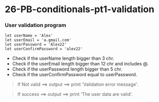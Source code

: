 # 26-PB-conditionals-pt1-validation

### User validation program
```
let userName = 'Alex'
let userEmail = 'a.gmail.com'
let userPassword = 'Alex22'
let userConfirmPassword = 'alex22'
```

* Check if the userName length bigger than 3 chr.
* Check if the userEmail length bigger than 12 chr and includes @.
* Check if the userPassword length bigger than 5 chr.
* Check if the userConfirmPassword equal to userPassword.

>If Not valid ==> output  ==> print 'Validation error message'.

>If success ==> output  ==> print 'The user data are valid'.

